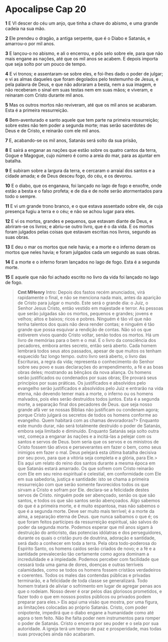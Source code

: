 # Apocalipse Cap 20

**1** 	E VI descer do céu um anjo, que tinha a chave do abismo, e uma grande cadeia na sua mão.

**2** 	Ele prendeu o dragão, a antiga serpente, que é o Diabo e Satanás, e amarrou-o por mil anos.

**3** 	E lançou-o no abismo, e ali o encerrou, e pôs selo sobre ele, para que não mais engane as nações, até que os mil anos se acabem. E depois importa que seja solto por um pouco de tempo.

**4** 	E vi tronos; e assentaram-se sobre eles, e foi-lhes dado o poder de julgar; e vi as almas daqueles que foram degolados pelo testemunho de Jesus, e pela palavra de Deus, e que não adoraram a besta, nem a sua imagem, e não receberam o sinal em suas testas nem em suas mãos; e viveram, e reinaram com Cristo durante mil anos.

**5** 	Mas os outros mortos não reviveram, até que os mil anos se acabaram. Esta é a primeira ressurreição.

**6** 	Bem-aventurado e santo aquele que tem parte na primeira ressurreição; sobre estes não tem poder a segunda morte; mas serão sacerdotes de Deus e de Cristo, e reinarão com ele mil anos.

**7** 	E, acabando-se os mil anos, Satanás será solto da sua prisão,

**8** 	E sairá a enganar as nações que estão sobre os quatro cantos da terra, Gogue e Magogue, cujo número é como a areia do mar, para as ajuntar em batalha.

**9** 	E subiram sobre a largura da terra, e cercaram o arraial dos santos e a cidade amada; e de Deus desceu fogo, do céu, e os devorou.

**10** 	E o diabo, que os enganava, foi lançado no lago de fogo e enxofre, onde estão a besta e o falso profeta; e de dia e de noite serão atormentados para todo o sempre.

**11** 	E vi um grande trono branco, e o que estava assentado sobre ele, de cuja presença fugiu a terra e o céu; e não se achou lugar para eles.

**12** 	E vi os mortos, grandes e pequenos, que estavam diante de Deus, e abriram-se os livros; e abriu-se outro livro, que é o da vida. E os mortos foram julgados pelas coisas que estavam escritas nos livros, segundo as suas obras.

**13** 	E deu o mar os mortos que nele havia; e a morte e o inferno deram os mortos que neles havia; e foram julgados cada um segundo as suas obras.

**14** 	E a morte e o inferno foram lançados no lago de fogo. Esta é a segunda morte.

**15** 	E aquele que não foi achado escrito no livro da vida foi lançado no lago de fogo.


> **Cmt MHenry** Intro: Depois dos fastos recém anunciados, virá rapidamente o final, e não se menciona nada mais, antes da aparição de Cristo para julgar o mundo. Este será o grande dia: o Juiz, o Senhor Jesus Cristo, então vestido em majestade e terror. As pessoas que serão julgadas são os mortos, pequenos e grandes; jovens e velhos; altos e baixos; ricos e pobres. Ninguém é tão vil que não tenha talentos dos quais não deva render contas; e ninguém é tão grande que possa esquivar a rendição de contas. Não só os que estiverem vivos quando Cristo voltar, senão todos os mortos. Há um livro de memórias para o bem e o mal. E o livro da consciência dos pecadores, embora antes secreto, então será aberto. Cada homem lembrará todos seus atos passados, apesar de que muitos os tenham esquecido faz longo tempo. outro livro será aberto, o livro das Escrituras, a regra da vida; representa o conhecimento do Senhor sobre seu povo e suas declarações do arrependimento, a fé e as boas obras deles; mostrando as bênçãos da nova aliança. Os homens serão justificados ou condenados por suas obras; Ele provará seus princípios por suas práticas. Os justificados e absolvidos pelo evangelho serão justificados e absolvidos pelo Juiz e entrarão na vida eterna, não devendo temer mais a morte, o inferno ou os homens malvados, pois eles serão destruídos todos juntos. Esta é a segunda morte, a separação final dos pecadores de Deus. que seja nosso grande afã ver se nossas Bíblias não justificam ou condenam agora; porque Cristo julgará os secretos de todos os homens conforme ao evangelho. Quem habitará com as chamas devoradoras?> Enquanto este mundo durar, não será totalmente destruído o poder de Satanás, embora seja limitado e diminuído. Enquanto Satanás seja solto outra vez, começa a enganar às nações e a incitá-las a pelejar com os santos e servos de Deus. bom seria que os servos e os ministros de Cristo fossem tão ativos e perseverantes em fazer o bem, como seus inimigos em fazer o mal. Deus pelejará esta última batalha decisiva por seu povo, para que a vitória seja completa e a glória, para Ele.> Eis aqui um relato do reino dos santos durante a mesma época em que Satanás estará amarrado. Os que sofrem com Cristo reinarão com Ele em seu reino espiritual e celestial, em conformidade com Ele em sua sabedoria, justiça e santidade: isto se chama a primeira ressurreição com que serão somente favorecidos todos os que sirvam a Cristo e sofram por Ele. declara-se a felicidade destes servos de Cristo. ninguém pode ser abençoado, senão os que são santos, e todos os que são santos serão abençoados. Algo sabemos do que é a primeira morte, e é muito espantosa, mas não sabemos o que é a segunda morte. Deve ser muito mais terrível; é a morte da alma, a separação eterna de Deus. que nunca saibamos o que é; os que foram feitos partícipes da ressurreição espiritual, são salvos do poder da segunda morte. Podemos esperar que mil anos sigam à destruição do anticristo, das potencias idólatras e dos perseguidores, durante os quais o cristão puro de doutrina, adoração e santidade, será dado a conhecer em toda a terra. Pela obra todo-poderosa do Espírito Santo, os homens caídos serão criados de novo; e a fé e a santidade prevalecerão tão certamente como agora dominam a incredulidade e a impiedade. Podemos perceber com facilidade que cessará toda uma gama de dores, doenças e outras terríveis calamidades, como se todos os homens fossem cristãos verdadeiros e coerentes. Todos os males das contendas públicas e privadas terminarão, e a felicidade de toda classe se generalizará. Todo homem tratará de aliviar o sofrimento em lugar de agregar penas aos que o rodeiam. Nosso dever é orar pelos dias gloriosos prometidos, e fazer todo o que em nossos postos públicos ou privados podem preparar para eles.> Eis aqui uma visão que mostra, por uma figura, as limitações colocadas ao próprio Satanás. Cristo, com poder onipotente, impedirá que o diabo engane a humanidade como até agora o tem feito. Não lhe falta poder nem instrumentos para romper o poder de Satanás. Cristo o encerra por seu poder e o sela por sua autoridade. A igreja terá um tempo de paz e prosperidade, mas todas suas provações ainda não acabaram.